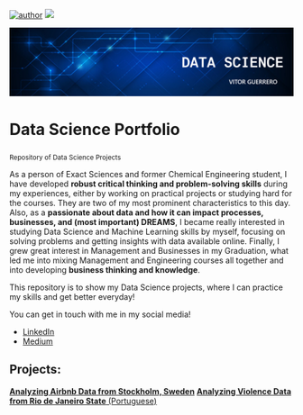 [![author](https://img.shields.io/badge/author-vitorguerrero-red)](https://www.linkedin.com/in/vitorsallesguerrero07/) [![](https://img.shields.io/badge/python-3.7+-blue.svg)](https://www.python.org/downloads/release/python-365/)

<p align="center">
  <img src="BANNER.png" >
</p>

# Data Science Portfolio
<sub>Repository of Data Science Projects</sub>

As a person of Exact Sciences and former Chemical Engineering student, I have developed **robust critical thinking and problem-solving skills** during my experiences, either by working on practical projects or studying hard for the courses. They are two of my most prominent characteristics to this day. Also, as a **passionate about data and how it can impact processes, businesses, and (most important) DREAMS**, I became really interested in studying Data Science and Machine Learning skills by myself, focusing on solving problems and getting insights with data available online. Finally, I grew great interest in Management and Businesses in my Graduation, what led me into mixing Management and Engineering courses all together and into developing **business thinking and knowledge**.

This repository is to show my Data Science projects, where I can practice my skills and get better everyday!

You can get in touch with me in my social media!

* [LinkedIn](https://www.linkedin.com/in/vitorsallesguerrero07/)
* [Medium](https://medium.com/@vsguerrero1997)

## Projects:
[**Analyzing Airbnb Data from Stockholm, Sweden**](https://github.com/VGuerrero07/Data_Science/blob/master/Analyzing_Airbnb_Data.ipynb)
[**Analyzing Violence Data from Rio de Janeiro State** (Portuguese)](https://github.com/VGuerrero07/Data_Science/blob/master/An%C3%A1lise_de_Dados_de_Viol%C3%AAncia_do_RJ.ipynb)
